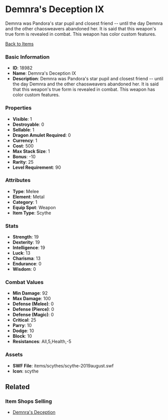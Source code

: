 # Demnra's Deception IX

Demnra was Pandora's star pupil and closest friend -- until the day Demnra and the other chaosweavers abandoned her. It is said that this weapon's true form is revealed in combat. This weapon has color custom features.

[Back to Items](../items.md)

### Basic Information

- **ID**: 18982
- **Name**: Demnra&#039;s Deception IX
- **Description**: Demnra was Pandora&#039;s star pupil and closest friend -- until the day Demnra and the other chaosweavers abandoned her. It is said that this weapon&#039;s true form is revealed in combat. This weapon has color custom features.

### Properties

- **Visible**: 1
- **Destroyable**: 0
- **Sellable**: 1
- **Dragon Amulet Required**: 0
- **Currency**: 1
- **Cost**: 500
- **Max Stack Size**: 1
- **Bonus**: -10
- **Rarity**: 25
- **Level Requirement**: 90

### Attributes

- **Type**: Melee
- **Element**: Metal
- **Category**: 1
- **Equip Spot**: Weapon
- **Item Type**: Scythe

### Stats

- **Strength**: 19
- **Dexterity**: 19
- **Intelligence**: 19
- **Luck**: 13
- **Charisma**: 13
- **Endurance**: 0
- **Wisdom**: 0

### Combat Values

- **Min Damage**: 92
- **Max Damage**: 100
- **Defense (Melee)**: 0
- **Defense (Pierce)**: 0
- **Defense (Magic)**: 0
- **Critical**: 25
- **Parry**: 10
- **Dodge**: 10
- **Block**: 10
- **Resistances**: All,5,Health,-5

### Assets

- **SWF File**: items/scythes/scythe-2019august.swf
- **Icon**: scythe

## Related

### Item Shops Selling

- [Demnra's Deception](../item-shops/635-demnra-s-deception.md)


